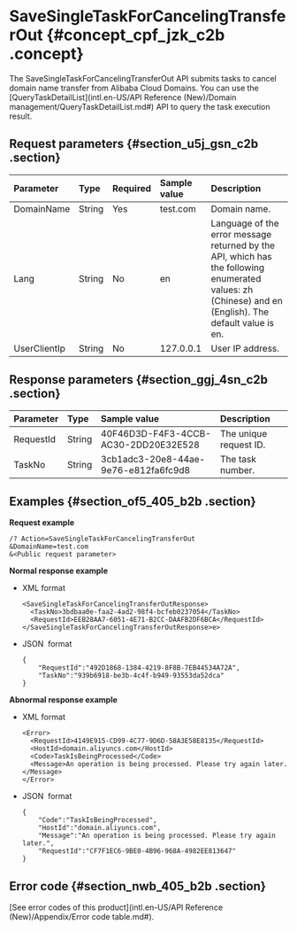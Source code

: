# SaveSingleTaskForCancelingTransferOut {#concept_cpf_jzk_c2b .concept}

The SaveSingleTaskForCancelingTransferOut API submits tasks to cancel domain name transfer from Alibaba Cloud Domains. You can use the [QueryTaskDetailList](intl.en-US/API Reference (New)/Domain management/QueryTaskDetailList.md#) API to query the task execution result.

## Request parameters {#section_u5j_gsn_c2b .section}

|Parameter|Type|Required|Sample value|Description|
|:--------|:---|:-------|:-----------|:----------|
|DomainName|String|Yes|test.com|Domain name.|
|Lang|String|No|en|Language of the error message returned by the API, which has the following enumerated values: zh \(Chinese\) and en \(English\). The default value is en.|
|UserClientIp|String|No|127.0.0.1|User IP address.|

## Response parameters {#section_ggj_4sn_c2b .section}

|Parameter|Type|Sample value|Description|
|:--------|:---|:-----------|:----------|
|RequestId|String|40F46D3D-F4F3-4CCB-AC30-2DD20E32E528|The unique request ID.|
|TaskNo|String|3cb1adc3-20e8-44ae-9e76-e812fa6fc9d8|The task number.|

## Examples {#section_of5_405_b2b .section}

**Request example**

```
/? Action=SaveSingleTaskForCancelingTransferOut
&DomainName=test.com
&<Public request parameter>
```

**Normal response example**

-   XML format

    ```
    <SaveSingleTaskForCancelingTransferOutResponse>
      <TaskNo>3bdbaa0e-faa2-4ad2-98f4-bcfeb0237054</TaskNo>
      <RequestId>EEB28AA7-6051-4E71-B2CC-DAAFB2DF6BCA</RequestId>
    </SaveSingleTaskForCancelingTransferOutResponse>e>
    ```

-   JSON  format

    ```
    {
        "RequestId":"492D1868-1384-4219-8F8B-7EB44534A72A",
        "TaskNo":"939b6918-be3b-4c4f-b949-93553da52dca"
    }
    ```


**Abnormal response example**

-   XML format

    ```
    <Error>
      <RequestId>4149E915-CD99-4C77-9D6D-58A3E58E8135</RequestId>
      <HostId>domain.aliyuncs.com</HostId>
      <Code>TaskIsBeingProcessed</Code>
      <Message>An operation is being processed. Please try again later.</Message>
    </Error>
    ```

-   JSON  format

    ```
    {
        "Code":"TaskIsBeingProcessed",
        "HostId":"domain.aliyuncs.com",
        "Message":"An operation is being processed. Please try again later.",
        "RequestId":"CF7F1EC6-9BE0-4B96-968A-4982EE813647"
    }
    ```


## Error code {#section_nwb_405_b2b .section}

[See error codes of this product](intl.en-US/API Reference (New)/Appendix/Error code table.md#).


